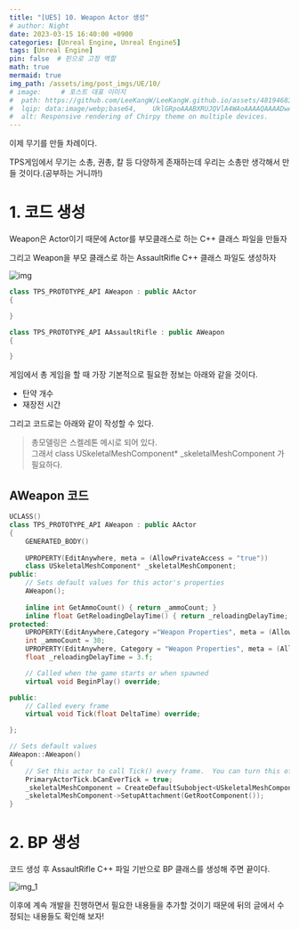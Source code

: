 ```yaml
---
title: "[UE5] 10. Weapon Actor 생성"
# author: Night
date: 2023-03-15 16:40:00 +0900
categories: [Unreal Engine, Unreal Engine5]
tags: [Unreal Engine]
pin: false  # 핀으로 고정 역할
math: true
mermaid: true
img_path: /assets/img/post_imgs/UE/10/
# image:     # 포스트 대표 이미지
#  path: https://github.com/LeeKangW/LeeKangW.github.io/assets/48194683/7e5b8251-2544-4eea-b702-ad59aa404e9e
#  lqip: data:image/webp;base64,    UklGRpoAAABXRUJQVlA4WAoAAAAQAAAADwAABwAAQUxQSDIAAAARL0AmbZurmr57yyIiqE8oiG0bejIYEQTgqiDA9vqnsUSI6H+oAERp2HZ65qP/VIAWAFZQOCBCAAAA8AEAnQEqEAAIAAVAfCWkAALp8sF8rgRgAP7o9FDvMCkMde9PK7euH5M1m6VWoDXf2FkP3BqV0ZYbO6NA/VFIAAAA
#  alt: Responsive rendering of Chirpy theme on multiple devices.
---
```


이제 무기를 만들 차례이다.

TPS게임에서 무기는 소총, 권총, 칼 등 다양하게 존재하는데 우리는 소총만 생각해서 만들 것이다.(공부하는 거니까!)

# 1\. 코드 생성

Weapon은 Actor이기 때문에 Actor를 부모클래스로 하는 C++ 클래스 파일을 만들자

그리고 Weapon을 부모 클래스로 하는 AssaultRifle C++ 클래스 파일도 생성하자

![img](img.png)

```cpp
class TPS_PROTOTYPE_API AWeapon : public AActor
{

}

class TPS_PROTOTYPE_API AAssaultRifle : public AWeapon
{

}
```

게임에서 총 게임을 할 때 가장 기본적으로 필요한 정보는 아래와 같을 것이다.

-   탄약 개수
-   재장전 시간

그리고 코드로는 아래와 같이 작성할 수 있다.

> 총모델링은 스켈레톤 메시로 되어 있다.   
> 그래서 class USkeletalMeshComponent\* \_skeletalMeshComponent 가 필요하다.

## AWeapon 코드

```cpp
UCLASS()
class TPS_PROTOTYPE_API AWeapon : public AActor
{
	GENERATED_BODY()
	
	UPROPERTY(EditAnywhere, meta = (AllowPrivateAccess = "true"))
	class USkeletalMeshComponent* _skeletalMeshComponent;
public:	
	// Sets default values for this actor's properties
	AWeapon();
    
	inline int GetAmmoCount() { return _ammoCount; }
	inline float GetReloadingDelayTime() { return _reloadingDelayTime; }
protected:
	UPROPERTY(EditAnywhere,Category ="Weapon Properties", meta = (AllowPrivateAccess = "true"))
	int _ammoCount = 30;
	UPROPERTY(EditAnywhere, Category = "Weapon Properties", meta = (AllowPrivateAccess = "true"))
	float _reloadingDelayTime = 3.f;

	// Called when the game starts or when spawned
	virtual void BeginPlay() override;

public:	
	// Called every frame
	virtual void Tick(float DeltaTime) override;

};
```

```cpp
// Sets default values
AWeapon::AWeapon()
{
 	// Set this actor to call Tick() every frame.  You can turn this off to improve performance if you don't need it.
	PrimaryActorTick.bCanEverTick = true;
	_skeletalMeshComponent = CreateDefaultSubobject<USkeletalMeshComponent>(TEXT("Skeletal Mesh"));
	_skeletalMeshComponent->SetupAttachment(GetRootComponent());
}
```

# 2\. BP 생성

코드 생성 후 AssaultRifle C++ 파일 기반으로 BP 클래스를 생성해 주면 끝이다.

![img_1](img_1.png)

이후에 계속 개발을 진행하면서 필요한 내용들을 추가할 것이기 때문에 뒤의 글에서 수정되는 내용들도 확인해 보자!